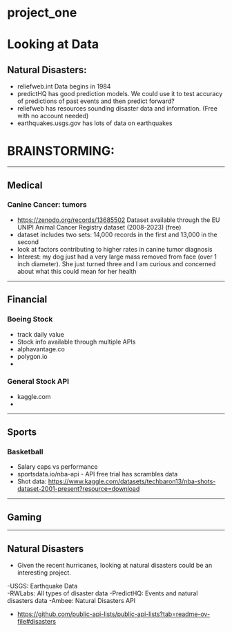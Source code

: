 # project_one

# Looking at Data
## Natural Disasters:
- reliefweb.int Data begins in 1984
- predictHQ has good prediction models. We could use it to test accuracy of predictions of past events and then predict forward?
- reliefweb has resources sounding disaster data and information. (Free with no account needed)
- earthquakes.usgs.gov has lots of data on earthquakes


# BRAINSTORMING:
***
## Medical
### Canine Cancer: tumors
- https://zenodo.org/records/13685502 Dataset available through the EU UNIPI Animal Cancer Registry dataset (2008-2023) (free)
- dataset includes two sets: 14,000 records in the first and 13,000 in the second
- look at factors contributing to higher rates in canine tumor diagnosis
- Interest: my dog just had a very large mass removed from face (over 1 inch diameter). She just turned three and I am curious and concerned about what this could mean for her health
***
## Financial
### Boeing Stock 
- track daily value
- Stock info available through multiple APIs
- alphavantage.co
- polygon.io
- 
### General Stock API
- kaggle.com
- 

***
## Sports
### Basketball
- Salary caps vs performance
- sportsdata.io/nba-api  - API free trial has scrambles data
- Shot data: https://www.kaggle.com/datasets/techbaron13/nba-shots-dataset-2001-present?resource=download


***
## Gaming

***
## Natural Disasters
- Given the recent hurricanes, looking at natural disasters could be an interesting project.

-USGS: Earthquake Data	
-RWLabs: All types of disaster data	
-PredictHQ: Events and natural disasters data
-Ambee: Natural Disasters API

- https://github.com/public-api-lists/public-api-lists?tab=readme-ov-file#disasters